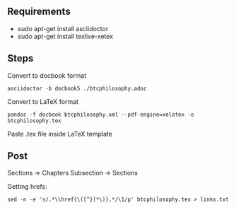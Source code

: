 ## Requirements
- sudo apt-get install asciidoctor
- sudo apt-get install texlive-xetex

## Steps

Convert to docbook format

`asciidoctor -b docbook5 ./btcphilosophy.adoc`

Convert to LaTeX format

`pandoc -f docbook btcphilosophy.xml --pdf-engine=xelatex -o btcphilosophy.tex`

Paste .tex file inside LaTeX template


## Post

Sections -> Chapters
Subsection -> Sections

Getting hrefs:

`sed -n -e 's/.*\\href{\([^}]*\)}.*/\1/p' btcphilosophy.tex > links.txt`

